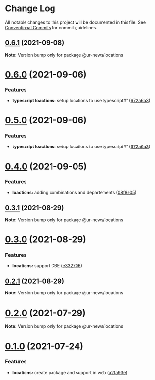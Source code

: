 # Change Log

All notable changes to this project will be documented in this file.
See [Conventional Commits](https://conventionalcommits.org) for commit guidelines.

## [0.6.1](https://github.com/RedJanvier/ur-news/compare/v0.6.0...v0.6.1) (2021-09-08)

**Note:** Version bump only for package @ur-news/locations





# [0.6.0](https://github.com/RedJanvier/ur-news/compare/v0.4.0...v0.6.0) (2021-09-06)


### Features

* **typescript loactions:** setup locations to use typescript#" ([672a6a3](https://github.com/RedJanvier/ur-news/commit/672a6a346f00b06a4c5da4b766c2d59e23c98525))





# [0.5.0](https://github.com/RedJanvier/ur-news/compare/v0.4.0...v0.5.0) (2021-09-06)


### Features

* **typescript loactions:** setup locations to use typescript#" ([672a6a3](https://github.com/RedJanvier/ur-news/commit/672a6a346f00b06a4c5da4b766c2d59e23c98525))





# [0.4.0](https://github.com/RedJanvier/ur-news/compare/v0.3.1...v0.4.0) (2021-09-05)


### Features

* **loactions:** adding combinations and departements ([08f8e05](https://github.com/RedJanvier/ur-news/commit/08f8e053677f268d47929c29c6c373579ab827e2))





## [0.3.1](https://github.com/RedJanvier/ur-news/compare/v0.3.0...v0.3.1) (2021-08-29)

**Note:** Version bump only for package @ur-news/locations





# [0.3.0](https://github.com/RedJanvier/ur-news/compare/v0.2.0...v0.3.0) (2021-08-29)


### Features

* **locations:** support CBE ([e332706](https://github.com/RedJanvier/ur-news/commit/e332706d0d0025e635801454d9e14b1addd55454))





## [0.2.1](https://github.com/RedJanvier/ur-news/compare/v0.2.0...v0.2.1) (2021-08-29)

**Note:** Version bump only for package @ur-news/locations





# [0.2.0](https://github.com/RedJanvier/ur-news/compare/v0.1.0...v0.2.0) (2021-07-29)

**Note:** Version bump only for package @ur-news/locations





# [0.1.0](https://github.com/RedJanvier/ur-news/compare/v0.0.3...v0.1.0) (2021-07-24)


### Features

* **locations:** create package and support in web ([a2fa93e](https://github.com/RedJanvier/ur-news/commit/a2fa93ef98930043bed260f91b767bdb404d6791))
